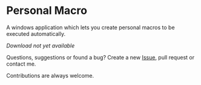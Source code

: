 # Personal Macro
A windows application which lets you create personal macros to be executed automatically.

*Download not yet available*

Questions, suggestions or found a bug? Create a new [Issue](https://github.com/damr-/personal-macro/issues), pull request or contact me.

Contributions are always welcome.
